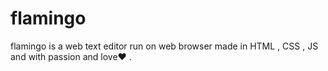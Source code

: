# flamingo
flamingo is a web text editor run on web browser made in HTML , CSS , JS and with passion and love❤ .
